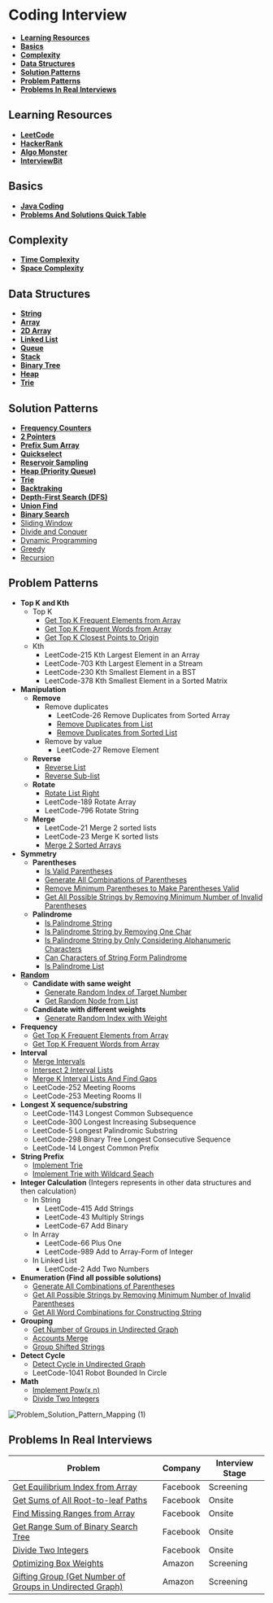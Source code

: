 # Coding Interview

- [**Learning Resources**](#learning-resources)
- [**Basics**](#basics)
- [**Complexity**](#complexity)
- [**Data Structures**](#data-structures)
- [**Solution Patterns**](#solution-patterns)
- [**Problem Patterns**](#problem-patterns)
- [**Problems In Real Interviews**](#problems-in-real-interviews)

## Learning Resources
- [**LeetCode**](https://leetcode.com/)
- [**HackerRank**](https://www.hackerrank.com/)
- [**Algo Monster**](https://algo.monster/)
- [**InterviewBit**](https://www.interviewbit.com/)

## Basics
- [**Java Coding**](docs/basics/JavaCoding.md)
- [**Problems And Solutions Quick Table**](docs/basics/Problems_And_Solutions_Quick_Table.md)

## Complexity
- [**Time Complexity**](docs/complexity/Time_Complexity.md)
- [**Space Complexity**](docs/complexity/Space_Complexity.md)

## Data Structures
- [**String**](docs/data-structure/string/String.md)
- [**Array**](docs/data-structure/array/Array.md)
- [**2D Array**](docs/data-structure/array/2D_Array.md)
- [**Linked List**](docs/data-structure/linked_list/Linked_List.md)
- [**Queue**](docs/data-structure/queue/Queue.md)
- [**Stack**](docs/data-structure/stack/Stack.md)
- [**Binary Tree**](docs/data-structure/tree/Binary_Tree.md)
- [**Heap**](docs/data-structure/tree/Heap.md)
- [**Trie**](docs/data-structure/tree/Trie.md)

## Solution Patterns
- [**Frequency Counters**](docs/solution-patterns/Frequency_Counter.md)
- [**2 Pointers**](docs/solution-patterns/2_Pointers.md)
- [**Prefix Sum Array**](docs/solution-patterns/Prefix_Sum_Array.md)
- [**Quickselect**](docs/solution-patterns/Quickselect.md)
- [**Reservoir Sampling**](docs/solution-patterns/Reservoir_Sampling.md)
- [**Heap (Priority Queue)**](docs/data-structure/tree/Heap.md)
- [**Trie**](docs/data-structure/tree/Trie.md)
- [**Backtraking**](docs/solution-patterns/Backtracking.md)
- [**Depth-First Search (DFS)**](docs/solution-patterns/Depth_First_Search.md)
- [**Union Find**](docs/solution-patterns/Union_Find.md)
- [**Binary Search**](docs/solution-patterns/Binary_Search.md)
- [Sliding Window]()
- [Divide and Conquer]()
- [Dynamic Programming]()
- [Greedy]()
- [Recursion]()

## Problem Patterns
- **Top K and Kth**
   - Top K
      - [Get Top K Frequent Elements from Array](problems/array/Get_Top_K_Frequent_Elements_From_Array.md)
      - [Get Top K Frequent Words from Array](docs/problems/array/Get_Top_K_Frequent_Words_From_Array.md)
      - [Get Top K Closest Points to Origin](docs/problems/array/Get_Top_K_Closest_Points_To_Origin.md)
   - Kth
      - LeetCode-215 Kth Largest Element in an Array  
      - LeetCode-703 Kth Largest Element in a Stream  
      - LeetCode-230 Kth Smallest Element in a BST
      - LeetCode-378 Kth Smallest Element in a Sorted Matrix
- **Manipulation**
   - **Remove**
      - Remove duplicates
         - LeetCode-26 Remove Duplicates from Sorted Array
         - [Remove Duplicates from List](docs/problems/linked_list/Remove_Duplicates_From_List.md)
         - [Remove Duplicates from Sorted List](docs/problems/linked_list/Remove_Duplicates_From_Sorted_List.md)
      - Remove by value
         - LeetCode-27 Remove Element
   - **Reverse**
      - [Reverse List](docs/problems/linked_list/Reverse_List.md)
      - [Reverse Sub-list](docs/problems/linked_list/Reverse_Sub_List.md)
   - **Rotate**
      - [Rotate List Right](docs/problems/linked_list/Rotate_List_Right.md)
      - LeetCode-189 Rotate Array
      - LeetCode-796 Rotate String
   - **Merge**
      - LeetCode-21 Merge 2 sorted lists
      - LeetCode-23 Merge K sorted lists
      - [Merge 2 Sorted Arrays](docs/problems/array/Merge_2_Sorted_Arrays.md)
- **Symmetry**
   - **Parentheses**
      - [Is Valid Parentheses](docs/problems/string/parentheses/Is_Valid_Parentheses.md)
      - [Generate All Combinations of Parentheses](docs/problems/string/parentheses/Generate_All_Combinations_Of_Parentheses.md)
      - [Remove Minimum Parentheses to Make Parentheses Valid](docs/problems/string/parentheses/Remove_Minimum_Parentheses_To_Make_Parentheses_Valid.md)
      - [Get All Possible Strings by Removing Minimum Number of Invalid Parentheses](docs/problems/string/parentheses/Get_All_Possible_Strings_By_Removing_Minimum_Number_Of_Invalid_Parentheses.md)
   - **Palindrome**
      - [Is Palindrome String](docs/problems/string/palindrome/Is_Palindrome_String.md)
      - [Is Palindrome String by Removing One Char](docs/problems/string/palindrome/Is_Palindrome_String_By_Removing_One_Char.md)
      - [Is Palindrome String by Only Considering Alphanumeric Characters](docs/problems/string/palindrome/Is_Palindrome_String_By_Only_Considering_Alphanumeric_Characters.md)
      - [Can Characters of String Form Palindrome](docs/problems/string/palindrome/Can_Characters_Of_String_Form_Palindrome.md)
      - [Is Palindrome List](docs/problems/linked_list/Is_Palindrome_List.md)
- [**Random**](docs/problem_patterns/Random.md)
   - **Candidate with same weight**
      - [Generate Random Index of Target Number](docs/problems/array/Generate_Random_Index_Of_Target_Number.md)
      - [Get Random Node from List](docs/problems/linked_list/Get_Random_Node_From_List.md)
   - **Candidate with different weights**
      - [Generate Random Index with Weight](docs/problems/array/Generate_Random_Index_With_Weight.md)
- **Frequency**
   - [Get Top K Frequent Elements from Array](problems/array/Get_Top_K_Frequent_Elements_From_Array.md)
   - [Get Top K Frequent Words from Array](docs/problems/array/Get_Top_K_Frequent_Words_From_Array.md)
- **Interval**
   - [Merge Intervals](docs/problems/array/Merge_Intervals.md)
   - [Intersect 2 Interval Lists](docs/problems/array/Intersect_2_Interval_Lists.md)
   - [Merge K Interval Lists And Find Gaps](docs/problems/array/Merge_K_Interval_Lists_And_Find_Gaps.md)
   - LeetCode-252 Meeting Rooms
   - LeetCode-253 Meeting Rooms II
- **Longest X sequence/substring**
   - LeetCode-1143 Longest Common Subsequence
   - LeetCode-300 Longest Increasing Subsequence
   - LeetCode-5 Longest Palindromic Substring
   - LeetCode-298 Binary Tree Longest Consecutive Sequence
   - LeetCode-14 Longest Common Prefix
- **String Prefix**
   - [Implement Trie](docs/problems/tree/Implement_Trie.md)
   - [Implement Trie with Wildcard Seach](docs/problems/tree/Implement_Trie_With_Wildcard_Seach.md)
- **Integer Calculation** (Integers represents in other data structures and then calculation)
   - In String
      - LeetCode-415 Add Strings
      - LeetCode-43 Multiply Strings
      - LeetCode-67 Add Binary
   - In Array
      - LeetCode-66 Plus One
      - LeetCode-989 Add to Array-Form of Integer 
   - In Linked List
      - LeetCode-2 Add Two Numbers
- **Enumeration (Find all possible solutions)**
   - [Generate All Combinations of Parentheses](docs/problems/string/parentheses/Generate_All_Combinations_Of_Parentheses.md)
   - [Get All Possible Strings by Removing Minimum Number of Invalid Parentheses](docs/problems/string/parentheses/Get_All_Possible_Strings_By_Removing_Minimum_Number_Of_Invalid_Parentheses.md)
   - [Get All Word Combinations for Constructing String](docs/problems/string/Get_All_Word_Combinations_For_Constructing_String.md)
- **Grouping**
   - [Get Number of Groups in Undirected Graph](docs/problems/graph/Get_Number_Of_Groups_In_Undirected_Graph.md)
   - [Accounts Merge](docs/problems/other/Accounts_Merge.md)
   - [Group Shifted Strings](docs/problems/string/Group_Shifted_Strings.md)
- **Detect Cycle**
   - [Detect Cycle in Undirected Graph](docs/problems/graph/Detect_Cycle_In_Undirected_Graph.md)
   - LeetCode-1041 Robot Bounded In Circle
- **Math**
   - [Implement Pow(x,n)](docs/problems/math/Implement_Pow_X_N.md)
   - [Divide Two Integers](docs/problems/math/Divide_Two_Integers.md)

![Problem_Solution_Pattern_Mapping (1)](https://user-images.githubusercontent.com/8989447/119408408-e1908200-bca2-11eb-9427-10c181bef6c3.png)

## Problems In Real Interviews
| Problem | Company | Interview Stage |
|----|----|----|
| [Get Equilibrium Index from Array](docs/problems/array/Get_Equilibrium_Index_From_Array.md) | Facebook | Screening |
| [Get Sums of All Root-to-leaf Paths](docs/problems/tree/Get_Sums_Of_All_Root_To_Leaf_Paths.md) | Facebook | Onsite |
| [Find Missing Ranges from Array](docs/problems/array/Find_Missing_Ranges_from_Array.md) | Facebook | Onsite |
| [Get Range Sum of Binary Search Tree](docs/problems/tree/Get_Range_Sum_Of_Binary_Search_Tree.md) | Facebook | Onsite |
| [Divide Two Integers](docs/problems/math/Divide_Two_Integers.md) | Facebook | Onsite | 
| [Optimizing Box Weights](docs/problems/array/Optimizing_Box_Weights.md) | Amazon | Screening |
| [Gifting Group (Get Number of Groups in Undirected Graph)](docs/problems/graph/Get_Number_Of_Groups_In_Undirected_Graph.md) | Amazon | Screening |

